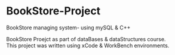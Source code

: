 # BookStore-Project
BookStore managing system- using mySQL &amp; C++


BookStore Proejct as part of dataBases & dataStructures course.<br/>
This project was written using xCode & WorkBench environments.


